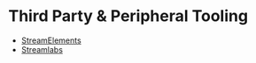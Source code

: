 # Third Party & Peripheral Tooling

* [StreamElements](https://streamelements.com/)
* [Streamlabs](https://streamlabs.com)
